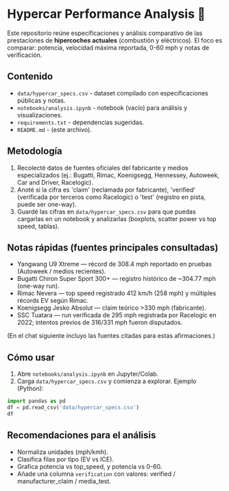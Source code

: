 # Hypercar Performance Analysis 🚀

Este repositorio reúne especificaciones y análisis comparativo de las prestaciones de **hipercoches actuales** (combustión y eléctricos). El foco es comparar: potencia, velocidad máxima reportada, 0-60 mph y notas de verificación.

## Contenido
- `data/hypercar_specs.csv` - dataset compilado con especificaciones públicas y notas.
- `notebooks/analysis.ipynb` - notebook (vacío) para análisis y visualizaciones.
- `requirements.txt` - dependencias sugeridas.
- `README.md` - (este archivo).

## Metodología
1. Recolecté datos de fuentes oficiales del fabricante y medios especializados (ej.: Bugatti, Rimac, Koenigsegg, Hennessey, Autoweek, Car and Driver, Racelogic).
2. Anoté si la cifra es 'claim' (reclamada por fabricante), 'verified' (verificada por terceros como Racelogic) o 'test' (registro en pista, puede ser one-way).
3. Guardé las cifras en `data/hypercar_specs.csv` para que puedas cargarlas en un notebook y analizarlas (boxplots, scatter power vs top speed, tablas).

## Notas rápidas (fuentes principales consultadas)
- Yangwang U9 Xtreme — récord de 308.4 mph reportado en pruebas (Autoweek / medios recientes).  
- Bugatti Chiron Super Sport 300+ — registro histórico de ~304.77 mph (one-way run).  
- Rimac Nevera — top speed registrado 412 km/h (258 mph) y múltiples récords EV según Rimac.  
- Koenigsegg Jesko Absolut — claim teórico >330 mph (fabricante).  
- SSC Tuatara — run verificada de 295 mph registrada por Racelogic en 2022; intentos previos de 316/331 mph fueron disputados.  

(En el chat siguiente incluyo las fuentes citadas para estas afirmaciones.)

## Cómo usar
1. Abre `notebooks/analysis.ipynb` en Jupyter/Colab.  
2. Carga `data/hypercar_specs.csv` y comienza a explorar. Ejemplo (Python):
```python
import pandas as pd
df = pd.read_csv('data/hypercar_specs.csv')
df
```

## Recomendaciones para el análisis
- Normaliza unidades (mph/kmh).  
- Clasifica filas por tipo (EV vs ICE).  
- Grafica potencia vs top_speed, y potencia vs 0-60.  
- Añade una columna `verification` con valores: verified / manufacturer_claim / media_test.

